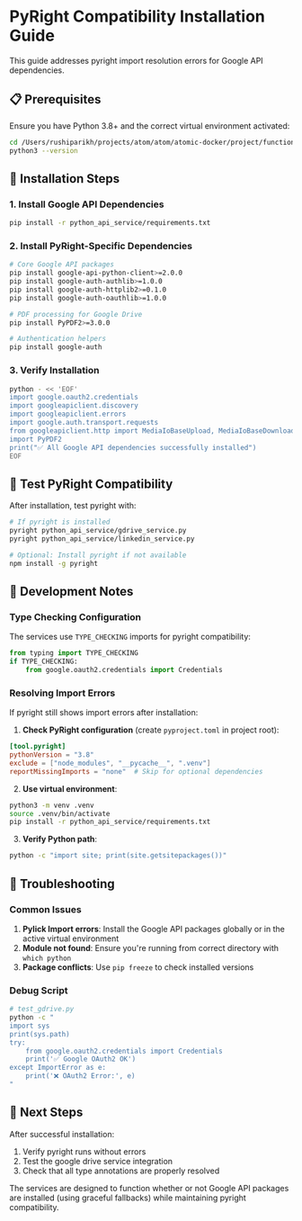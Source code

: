 # PyRight Compatibility Installation Guide

This guide addresses pyright import resolution errors for Google API dependencies.

## 📋 Prerequisites

Ensure you have Python 3.8+ and the correct virtual environment activated:
```bash
cd /Users/rushiparikh/projects/atom/atom/atomic-docker/project/functions
python3 --version
```

## 🔧 Installation Steps

### 1. Install Google API Dependencies
```bash
pip install -r python_api_service/requirements.txt
```

### 2. Install PyRight-Specific Dependencies
```bash
# Core Google API packages
pip install google-api-python-client>=2.0.0
pip install google-auth-authlib>=1.0.0
pip install google-auth-httplib2>=0.1.0
pip install google-auth-oauthlib>=1.0.0

# PDF processing for Google Drive
pip install PyPDF2>=3.0.0

# Authentication helpers
pip install google-auth
```

### 3. Verify Installation
```bash
python - << 'EOF'
import google.oauth2.credentials
import googleapiclient.discovery
import googleapiclient.errors
import google.auth.transport.requests
from googleapiclient.http import MediaIoBaseUpload, MediaIoBaseDownload
import PyPDF2
print("✅ All Google API dependencies successfully installed")
EOF
```

## 🧪 Test PyRight Compatibility

After installation, test pyright with:

```bash
# If pyright is installed
pyright python_api_service/gdrive_service.py
pyright python_api_service/linkedin_service.py

# Optional: Install pyright if not available
npm install -g pyright
```

## 📝 Development Notes

### Type Checking Configuration
The services use `TYPE_CHECKING` imports for pyright compatibility:

```python
from typing import TYPE_CHECKING
if TYPE_CHECKING:
    from google.oauth2.credentials import Credentials
```

### Resolving Import Errors
If pyright still shows import errors after installation:

1. **Check PyRight configuration** (create `pyproject.toml` in project root):
```toml
[tool.pyright]
pythonVersion = "3.8"
exclude = ["node_modules", "__pycache__", ".venv"]
reportMissingImports = "none"  # Skip for optional dependencies
```

2. **Use virtual environment**:
```bash
python3 -m venv .venv
source .venv/bin/activate
pip install -r python_api_service/requirements.txt
```

3. **Verify Python path**:
```bash
python -c "import site; print(site.getsitepackages())"
```

## 🚨 Troubleshooting

### Common Issues
1. **Pylick Import errors**: Install the Google API packages globally or in the active virtual environment
2. **Module not found**: Ensure you're running from correct directory with `which python`
3. **Package conflicts**: Use `pip freeze` to check installed versions

### Debug Script
```bash
# test_gdrive.py
python -c "
import sys
print(sys.path)
try:
    from google.oauth2.credentials import Credentials
    print('✅ Google OAuth2 OK')
except ImportError as e:
    print('❌ OAuth2 Error:', e)
"
```

## 🎯 Next Steps

After successful installation:
1. Verify pyright runs without errors
2. Test the google drive service integration
3. Check that all type annotations are properly resolved

The services are designed to function whether or not Google API packages are installed (using graceful fallbacks) while maintaining pyright compatibility.